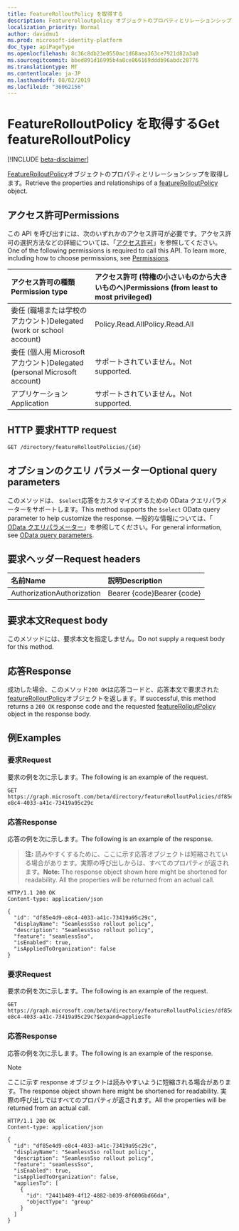 ```yaml
---
title: FeatureRolloutPolicy を取得する
description: Featurerolloutpolicy オブジェクトのプロパティとリレーションシップを取得します。
localization_priority: Normal
author: davidmu1
ms.prod: microsoft-identity-platform
doc_type: apiPageType
ms.openlocfilehash: 8c36c8db23e0550ac1d68aea363ce7921d82a3a0
ms.sourcegitcommit: bbed891d16995b4a8ce866169dddb96abdc28776
ms.translationtype: MT
ms.contentlocale: ja-JP
ms.lasthandoff: 08/02/2019
ms.locfileid: "36062156"
---
```

# <a name="get-featurerolloutpolicy"></a><span data-ttu-id="dbf3f-103">FeatureRolloutPolicy を取得する</span><span class="sxs-lookup"><span data-stu-id="dbf3f-103">Get featureRolloutPolicy</span></span>

[!INCLUDE [beta-disclaimer](../../includes/beta-disclaimer.md)]

<span data-ttu-id="dbf3f-104">[FeatureRolloutPolicy](../resources/featurerolloutpolicy.md)オブジェクトのプロパティとリレーションシップを取得します。</span><span class="sxs-lookup"><span data-stu-id="dbf3f-104">Retrieve the properties and relationships of a [featureRolloutPolicy](../resources/featurerolloutpolicy.md) object.</span></span>

## <a name="permissions"></a><span data-ttu-id="dbf3f-105">アクセス許可</span><span class="sxs-lookup"><span data-stu-id="dbf3f-105">Permissions</span></span>

<span data-ttu-id="dbf3f-p101">この API を呼び出すには、次のいずれかのアクセス許可が必要です。アクセス許可の選択方法などの詳細については、「[アクセス許可](/graph/permissions-reference)」を参照してください。</span><span class="sxs-lookup"><span data-stu-id="dbf3f-p101">One of the following permissions is required to call this API. To learn more, including how to choose permissions, see [Permissions](/graph/permissions-reference).</span></span>

| <span data-ttu-id="dbf3f-108">アクセス許可の種類</span><span class="sxs-lookup"><span data-stu-id="dbf3f-108">Permission type</span></span>                        | <span data-ttu-id="dbf3f-109">アクセス許可 (特権の小さいものから大きいものへ)</span><span class="sxs-lookup"><span data-stu-id="dbf3f-109">Permissions (from least to most privileged)</span></span> |
|:---------------------------------------|:--------------------------------------------|
| <span data-ttu-id="dbf3f-110">委任 (職場または学校のアカウント)</span><span class="sxs-lookup"><span data-stu-id="dbf3f-110">Delegated (work or school account)</span></span>     | <span data-ttu-id="dbf3f-111">Policy.Read.All</span><span class="sxs-lookup"><span data-stu-id="dbf3f-111">Policy.Read.All</span></span> |
| <span data-ttu-id="dbf3f-112">委任 (個人用 Microsoft アカウント)</span><span class="sxs-lookup"><span data-stu-id="dbf3f-112">Delegated (personal Microsoft account)</span></span> | <span data-ttu-id="dbf3f-113">サポートされていません。</span><span class="sxs-lookup"><span data-stu-id="dbf3f-113">Not supported.</span></span> |
| <span data-ttu-id="dbf3f-114">アプリケーション</span><span class="sxs-lookup"><span data-stu-id="dbf3f-114">Application</span></span>                            | <span data-ttu-id="dbf3f-115">サポートされていません。</span><span class="sxs-lookup"><span data-stu-id="dbf3f-115">Not supported.</span></span> |

## <a name="http-request"></a><span data-ttu-id="dbf3f-116">HTTP 要求</span><span class="sxs-lookup"><span data-stu-id="dbf3f-116">HTTP request</span></span>

<!-- { "blockType": "ignored" } -->

```http
GET /directory/featureRolloutPolicies/{id}
```

## <a name="optional-query-parameters"></a><span data-ttu-id="dbf3f-117">オプションのクエリ パラメーター</span><span class="sxs-lookup"><span data-stu-id="dbf3f-117">Optional query parameters</span></span>

<span data-ttu-id="dbf3f-118">このメソッドは、 `$select`応答をカスタマイズするための OData クエリパラメーターをサポートします。</span><span class="sxs-lookup"><span data-stu-id="dbf3f-118">This method supports the `$select` OData query parameter to help customize the response.</span></span> <span data-ttu-id="dbf3f-119">一般的な情報については、「 [OData クエリパラメーター](/graph/query-parameters)」を参照してください。</span><span class="sxs-lookup"><span data-stu-id="dbf3f-119">For general information, see [OData query parameters](/graph/query-parameters).</span></span>

## <a name="request-headers"></a><span data-ttu-id="dbf3f-120">要求ヘッダー</span><span class="sxs-lookup"><span data-stu-id="dbf3f-120">Request headers</span></span>

| <span data-ttu-id="dbf3f-121">名前</span><span class="sxs-lookup"><span data-stu-id="dbf3f-121">Name</span></span>      |<span data-ttu-id="dbf3f-122">説明</span><span class="sxs-lookup"><span data-stu-id="dbf3f-122">Description</span></span>|
|:----------|:----------|
| <span data-ttu-id="dbf3f-123">Authorization</span><span class="sxs-lookup"><span data-stu-id="dbf3f-123">Authorization</span></span> | <span data-ttu-id="dbf3f-124">Bearer {code}</span><span class="sxs-lookup"><span data-stu-id="dbf3f-124">Bearer {code}</span></span> |

## <a name="request-body"></a><span data-ttu-id="dbf3f-125">要求本文</span><span class="sxs-lookup"><span data-stu-id="dbf3f-125">Request body</span></span>

<span data-ttu-id="dbf3f-126">このメソッドには、要求本文を指定しません。</span><span class="sxs-lookup"><span data-stu-id="dbf3f-126">Do not supply a request body for this method.</span></span>

## <a name="response"></a><span data-ttu-id="dbf3f-127">応答</span><span class="sxs-lookup"><span data-stu-id="dbf3f-127">Response</span></span>

<span data-ttu-id="dbf3f-128">成功した場合、このメソッド`200 OK`は応答コードと、応答本文で要求された[featureRolloutPolicy](../resources/featurerolloutpolicy.md)オブジェクトを返します。</span><span class="sxs-lookup"><span data-stu-id="dbf3f-128">If successful, this method returns a `200 OK` response code and the requested [featureRolloutPolicy](../resources/featurerolloutpolicy.md) object in the response body.</span></span>

## <a name="examples"></a><span data-ttu-id="dbf3f-129">例</span><span class="sxs-lookup"><span data-stu-id="dbf3f-129">Examples</span></span>

### <a name="request"></a><span data-ttu-id="dbf3f-130">要求</span><span class="sxs-lookup"><span data-stu-id="dbf3f-130">Request</span></span>

<span data-ttu-id="dbf3f-131">要求の例を次に示します。</span><span class="sxs-lookup"><span data-stu-id="dbf3f-131">The following is an example of the request.</span></span>
<!-- {
  "blockType": "request",
  "name": "get_featurerolloutpolicy"
}-->

```http
GET https://graph.microsoft.com/beta/directory/featureRolloutPolicies/df85e4d9-e8c4-4033-a41c-73419a95c29c
```

### <a name="response"></a><span data-ttu-id="dbf3f-132">応答</span><span class="sxs-lookup"><span data-stu-id="dbf3f-132">Response</span></span>

<span data-ttu-id="dbf3f-133">応答の例を次に示します。</span><span class="sxs-lookup"><span data-stu-id="dbf3f-133">The following is an example of the response.</span></span>

> <span data-ttu-id="dbf3f-p103">**注:** 読みやすくするために、ここに示す応答オブジェクトは短縮されている場合があります。実際の呼び出しからは、すべてのプロパティが返されます。</span><span class="sxs-lookup"><span data-stu-id="dbf3f-p103">**Note:** The response object shown here might be shortened for readability. All the properties will be returned from an actual call.</span></span>

<!-- {
  "blockType": "response",
  "truncated": true,
  "@odata.type": "microsoft.graph.featureRolloutPolicy"
} -->

```http
HTTP/1.1 200 OK
Content-type: application/json

{
  "id": "df85e4d9-e8c4-4033-a41c-73419a95c29c",
  "displayName": "SeamlessSso rollout policy",
  "description": "SeamlessSso rollout policy",
  "feature": "seamlessSso",
  "isEnabled": true,
  "isAppliedToOrganization": false
}
```

### <a name="request"></a><span data-ttu-id="dbf3f-136">要求</span><span class="sxs-lookup"><span data-stu-id="dbf3f-136">Request</span></span>

<span data-ttu-id="dbf3f-137">要求の例を次に示します。</span><span class="sxs-lookup"><span data-stu-id="dbf3f-137">The following is an example of the request.</span></span>
<!-- {
  "blockType": "request",
  "name": "get_featurerolloutpolicy"
}-->

```http
GET https://graph.microsoft.com/beta/directory/featureRolloutPolicies/df85e4d9-e8c4-4033-a41c-73419a95c29c?$expand=appliesTo
```

### <a name="response"></a><span data-ttu-id="dbf3f-138">応答</span><span class="sxs-lookup"><span data-stu-id="dbf3f-138">Response</span></span>

<span data-ttu-id="dbf3f-139">応答の例を次に示します。</span><span class="sxs-lookup"><span data-stu-id="dbf3f-139">The following is an example of the response.</span></span>

> [!NOTE]
> <span data-ttu-id="dbf3f-140">ここに示す response オブジェクトは読みやすいように短縮される場合があります。</span><span class="sxs-lookup"><span data-stu-id="dbf3f-140">The response object shown here might be shortened for readability.</span></span> <span data-ttu-id="dbf3f-141">実際の呼び出しではすべてのプロパティが返されます。</span><span class="sxs-lookup"><span data-stu-id="dbf3f-141">All the properties will be returned from an actual call.</span></span>

<!-- {
  "blockType": "response",
  "truncated": true,
  "@odata.type": "microsoft.graph.featureRolloutPolicy"
} -->

```http
HTTP/1.1 200 OK
Content-type: application/json

{
  "id": "df85e4d9-e8c4-4033-a41c-73419a95c29c",
  "displayName": "SeamlessSso rollout policy",
  "description": "SeamlessSso rollout policy",
  "feature": "seamlessSso",
  "isEnabled": true,
  "isAppliedToOrganization": false,
  "appliesTo": [
    {
      "id": "2441b489-4f12-4882-b039-8f6006bd66da",
      "objectType": "group"
    }
  ]
}
```

<!-- uuid: 16cd6b66-4b1a-43a1-adaf-3a886856ed98
2019-02-04 14:57:30 UTC -->
<!-- {
  "type": "#page.annotation",
  "description": "Get featureRolloutPolicy",
  "keywords": "",
  "section": "documentation",
  "tocPath": ""
}-->
